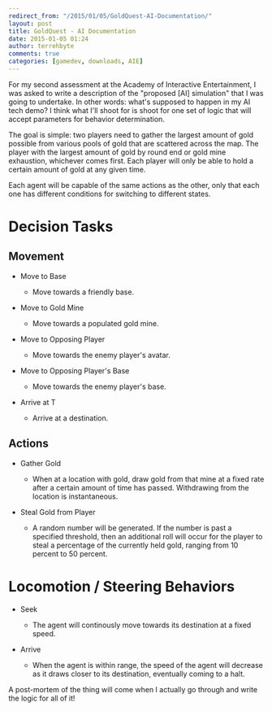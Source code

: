 ```yaml
---
redirect_from: "/2015/01/05/GoldQuest-AI-Documentation/"
layout: post
title: GoldQuest - AI Documentation
date: 2015-01-05 01:24
author: terrehbyte
comments: true
categories: [gamedev, downloads, AIE]
---
```


For my second assessment at the Academy of Interactive Entertainment, I was asked to write a description of the "proposed [AI] simulation" that I was going to undertake. In other words: what's supposed to happen in my AI tech demo? I think what I'll shoot for is shoot for one set of logic that will accept parameters for behavior determination.

The goal is simple: two players need to gather the largest amount of gold possible from various pools of gold that are scattered across the map. The player with the largest amount of gold by round end or gold mine exhaustion, whichever comes first. Each player will only be able to hold a certain amount of gold at any given time.

Each agent will be capable of the same actions as the other, only that each one has different conditions for switching to different states.

# Decision Tasks  

## Movement  

- Move to Base
    - Move towards a friendly base.
- Move to Gold Mine
    - Move towards a populated gold mine.
- Move to Opposing Player
    - Move towards the enemy player's avatar.
- Move to Opposing Player's Base
    - Move towards the enemy player's base.

- Arrive at T
    - Arrive at a destination.

## Actions  
- Gather Gold
    - When at a location with gold, draw gold from that mine at a fixed rate after a certain amount of time has passed. Withdrawing from the location is instantaneous.

- Steal Gold from Player
    - A random number will be generated. If the number is past a specified threshold, then an additional roll will occur for the player to steal a percentage of the currently held gold, ranging from 10 percent to 50 percent.

# Locomotion / Steering Behaviors  

- Seek
    - The agent will continously move towards its destination at a fixed speed.

- Arrive
    - When the agent is within range, the speed of the agent will decrease as it draws closer to its destination, eventually coming to a halt.

A post-mortem of the thing will come when I actually go through and write the logic for all of it!
